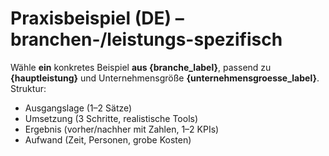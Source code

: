 # Praxisbeispiel (DE) – branchen-/leistungs-spezifisch
Wähle **ein** konkretes Beispiel **aus {branche_label}**, passend zu **{hauptleistung}** und Unternehmensgröße **{unternehmensgroesse_label}**.
Struktur:
- Ausgangslage (1–2 Sätze)
- Umsetzung (3 Schritte, realistische Tools)
- Ergebnis (vorher/nachher mit Zahlen, 1–2 KPIs)
- Aufwand (Zeit, Personen, grobe Kosten)
